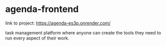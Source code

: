 # agenda-frontend
link to project: https://agenda-es3p.onrender.com/

task management platform where anyone can create the tools they need to run every aspect of their work. 
